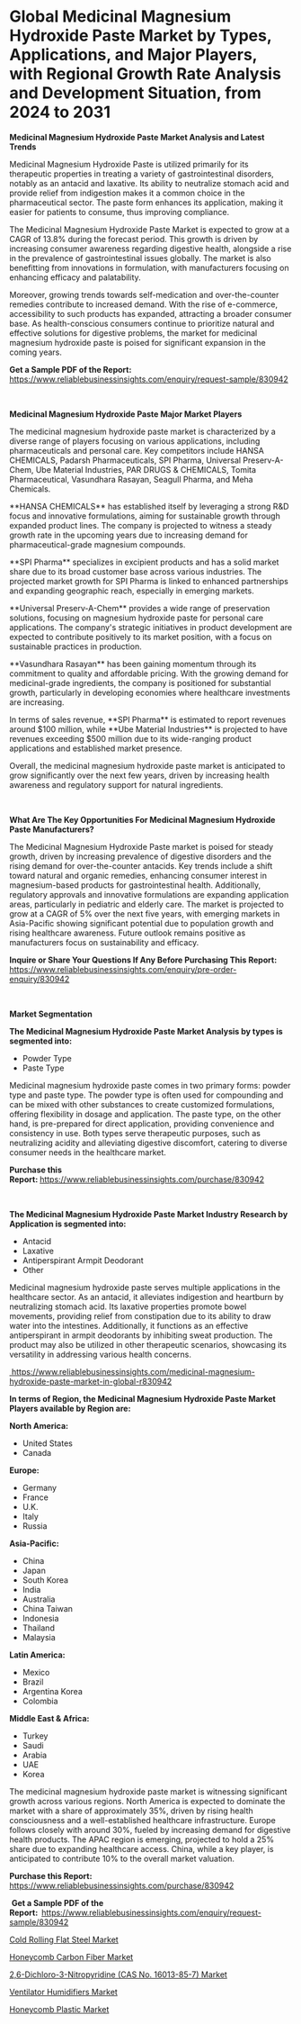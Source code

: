 <p><h1>Global Medicinal Magnesium Hydroxide Paste Market by Types, Applications, and Major Players, with Regional Growth Rate Analysis and Development Situation, from 2024 to 2031</h1></p><p><strong>Medicinal Magnesium Hydroxide Paste Market Analysis and Latest Trends</strong></p>
<p><p>Medicinal Magnesium Hydroxide Paste is utilized primarily for its therapeutic properties in treating a variety of gastrointestinal disorders, notably as an antacid and laxative. Its ability to neutralize stomach acid and provide relief from indigestion makes it a common choice in the pharmaceutical sector. The paste form enhances its application, making it easier for patients to consume, thus improving compliance.</p><p>The Medicinal Magnesium Hydroxide Paste Market is expected to grow at a CAGR of 13.8% during the forecast period. This growth is driven by increasing consumer awareness regarding digestive health, alongside a rise in the prevalence of gastrointestinal issues globally. The market is also benefitting from innovations in formulation, with manufacturers focusing on enhancing efficacy and palatability.</p><p>Moreover, growing trends towards self-medication and over-the-counter remedies contribute to increased demand. With the rise of e-commerce, accessibility to such products has expanded, attracting a broader consumer base. As health-conscious consumers continue to prioritize natural and effective solutions for digestive problems, the market for medicinal magnesium hydroxide paste is poised for significant expansion in the coming years.</p></p>
<p><strong>Get a Sample PDF of the Report:&nbsp;</strong> <a href="https://www.reliablebusinessinsights.com/enquiry/request-sample/830942?utm_campaign=63&utm_medium=2&utm_source=Github&utm_content=ia&utm_term=18122024&utm_id=medicinal-magnesium-hydroxide-paste">https://www.reliablebusinessinsights.com/enquiry/request-sample/830942</a></p>
<p>&nbsp;</p>
<p><strong>Medicinal Magnesium Hydroxide Paste Major Market Players</strong></p>
<p><p>The medicinal magnesium hydroxide paste market is characterized by a diverse range of players focusing on various applications, including pharmaceuticals and personal care. Key competitors include HANSA CHEMICALS, Padarsh Pharmaceuticals, SPI Pharma, Universal Preserv-A-Chem, Ube Material Industries, PAR DRUGS & CHEMICALS, Tomita Pharmaceutical, Vasundhara Rasayan, Seagull Pharma, and Meha Chemicals.</p><p>**HANSA CHEMICALS** has established itself by leveraging a strong R&D focus and innovative formulations, aiming for sustainable growth through expanded product lines. The company is projected to witness a steady growth rate in the upcoming years due to increasing demand for pharmaceutical-grade magnesium compounds.</p><p>**SPI Pharma** specializes in excipient products and has a solid market share due to its broad customer base across various industries. The projected market growth for SPI Pharma is linked to enhanced partnerships and expanding geographic reach, especially in emerging markets.</p><p>**Universal Preserv-A-Chem** provides a wide range of preservation solutions, focusing on magnesium hydroxide paste for personal care applications. The company's strategic initiatives in product development are expected to contribute positively to its market position, with a focus on sustainable practices in production.</p><p>**Vasundhara Rasayan** has been gaining momentum through its commitment to quality and affordable pricing. With the growing demand for medicinal-grade ingredients, the company is positioned for substantial growth, particularly in developing economies where healthcare investments are increasing.</p><p>In terms of sales revenue, **SPI Pharma** is estimated to report revenues around $100 million, while **Ube Material Industries** is projected to have revenues exceeding $500 million due to its wide-ranging product applications and established market presence.</p><p>Overall, the medicinal magnesium hydroxide paste market is anticipated to grow significantly over the next few years, driven by increasing health awareness and regulatory support for natural ingredients.</p></p>
<p>&nbsp;</p>
<p><strong>What Are The Key Opportunities For Medicinal Magnesium Hydroxide Paste Manufacturers?</strong></p>
<p><p>The Medicinal Magnesium Hydroxide Paste market is poised for steady growth, driven by increasing prevalence of digestive disorders and the rising demand for over-the-counter antacids. Key trends include a shift toward natural and organic remedies, enhancing consumer interest in magnesium-based products for gastrointestinal health. Additionally, regulatory approvals and innovative formulations are expanding application areas, particularly in pediatric and elderly care. The market is projected to grow at a CAGR of 5% over the next five years, with emerging markets in Asia-Pacific showing significant potential due to population growth and rising healthcare awareness. Future outlook remains positive as manufacturers focus on sustainability and efficacy.</p></p>
<p><strong>Inquire or Share Your Questions If Any Before Purchasing This Report:</strong> <a href="https://www.reliablebusinessinsights.com/enquiry/pre-order-enquiry/830942?utm_campaign=63&utm_medium=2&utm_source=Github&utm_content=ia&utm_term=18122024&utm_id=medicinal-magnesium-hydroxide-paste">https://www.reliablebusinessinsights.com/enquiry/pre-order-enquiry/830942</a></p>
<p>&nbsp;</p>
<p><strong>Market Segmentation</strong></p>
<p><strong>The Medicinal Magnesium Hydroxide Paste Market Analysis by types is segmented into:</strong></p>
<p><ul><li>Powder Type</li><li>Paste Type</li></ul></p>
<p><p>Medicinal magnesium hydroxide paste comes in two primary forms: powder type and paste type. The powder type is often used for compounding and can be mixed with other substances to create customized formulations, offering flexibility in dosage and application. The paste type, on the other hand, is pre-prepared for direct application, providing convenience and consistency in use. Both types serve therapeutic purposes, such as neutralizing acidity and alleviating digestive discomfort, catering to diverse consumer needs in the healthcare market.</p></p>
<p><strong>Purchase this Report:&nbsp;</strong><a href="https://www.reliablebusinessinsights.com/purchase/830942?utm_campaign=63&utm_medium=2&utm_source=Github&utm_content=ia&utm_term=18122024&utm_id=medicinal-magnesium-hydroxide-paste">https://www.reliablebusinessinsights.com/purchase/830942</a></p>
<p>&nbsp;</p>
<p><strong>The Medicinal Magnesium Hydroxide Paste Market Industry Research by Application is segmented into:</strong></p>
<p><ul><li>Antacid</li><li>Laxative</li><li>Antiperspirant Armpit Deodorant</li><li>Other</li></ul></p>
<p><p>Medicinal magnesium hydroxide paste serves multiple applications in the healthcare sector. As an antacid, it alleviates indigestion and heartburn by neutralizing stomach acid. Its laxative properties promote bowel movements, providing relief from constipation due to its ability to draw water into the intestines. Additionally, it functions as an effective antiperspirant in armpit deodorants by inhibiting sweat production. The product may also be utilized in other therapeutic scenarios, showcasing its versatility in addressing various health concerns.</p></p>
<p><a href="https://www.reliablebusinessinsights.com/medicinal-magnesium-hydroxide-paste-market-in-global-r830942?utm_campaign=63&utm_medium=2&utm_source=Github&utm_content=ia&utm_term=18122024&utm_id=medicinal-magnesium-hydroxide-paste">&nbsp;https://www.reliablebusinessinsights.com/medicinal-magnesium-hydroxide-paste-market-in-global-r830942</a></p>
<p><strong>In terms of Region, the Medicinal Magnesium Hydroxide Paste Market Players available by Region are:</strong></p>
<p>
    <p> <strong> North America: </strong>
        <ul>
            <li>United States</li>
            <li>Canada</li>
        </ul>
        </p> 
    <p> <strong> Europe: </strong>
        <ul>
            <li>Germany</li>
            <li>France</li>
            <li>U.K.</li>
            <li>Italy</li>
            <li>Russia</li>
        </ul>
        </p> 
    <p> <strong> Asia-Pacific: </strong>
        <ul>
            <li>China</li>
            <li>Japan</li>
            <li>South Korea</li>
            <li>India</li>
            <li>Australia</li>
            <li>China Taiwan</li>
            <li>Indonesia</li>
            <li>Thailand</li>
            <li>Malaysia</li>
        </ul>
        </p> 
    <p> <strong> Latin America: </strong>
        <ul>
            <li>Mexico</li>
            <li>Brazil</li>
            <li>Argentina Korea</li>
            <li>Colombia</li>
        </ul>
        </p> 
    <p> <strong> Middle East & Africa: </strong>
        <ul>
            <li>Turkey</li>
            <li>Saudi</li>
            <li>Arabia</li>
            <li>UAE</li>
            <li>Korea</li>
        </ul>
    </p>
    </p>
<p><p>The medicinal magnesium hydroxide paste market is witnessing significant growth across various regions. North America is expected to dominate the market with a share of approximately 35%, driven by rising health consciousness and a well-established healthcare infrastructure. Europe follows closely with around 30%, fueled by increasing demand for digestive health products. The APAC region is emerging, projected to hold a 25% share due to expanding healthcare access. China, while a key player, is anticipated to contribute 10% to the overall market valuation.</p></p>
<p><strong>Purchase this Report: </strong><a href="https://www.reliablebusinessinsights.com/purchase/830942?utm_campaign=63&utm_medium=2&utm_source=Github&utm_content=ia&utm_term=18122024&utm_id=medicinal-magnesium-hydroxide-paste">https://www.reliablebusinessinsights.com/purchase/830942</a></p>
<p>&nbsp;<strong>Get a Sample PDF of the Report:&nbsp;&nbsp;</strong><a href="https://www.reliablebusinessinsights.com/enquiry/request-sample/830942?utm_campaign=63&utm_medium=2&utm_source=Github&utm_content=ia&utm_term=18122024&utm_id=medicinal-magnesium-hydroxide-paste">https://www.reliablebusinessinsights.com/enquiry/request-sample/830942</a></p>
<p><strong></strong></p>
<p><p><a href="https://github.com/JubayerMia832/Market-Research-Report-List-1/blob/main/cold-rolling-flat-steel-market.md?utm_campaign=63&utm_medium=2&utm_source=Github&utm_content=ia&utm_term=18122024&utm_id=medicinal-magnesium-hydroxide-paste">Cold Rolling Flat Steel Market</a></p><p><a href="https://www.linkedin.com/pulse/a-mkt-nova-vc8zf?utm_campaign=63&utm_medium=2&utm_source=Github&utm_content=ia&utm_term=18122024&utm_id=medicinal-magnesium-hydroxide-paste">Honeycomb Carbon Fiber Market</a></p><p><a href="https://github.com/millionkaryn68/Market-Research-Report-List-1/blob/main/26-dichloro-3-nitropyridine-cas-no-16013-85-7-market.md?utm_campaign=63&utm_medium=2&utm_source=Github&utm_content=ia&utm_term=18122024&utm_id=medicinal-magnesium-hydroxide-paste">2,6-Dichloro-3-Nitropyridine (CAS No. 16013-85-7) Market</a></p><p><a href="https://www.linkedin.com/pulse/ventilator-humidifiers-market-growth-analysis-2024-2031-trends-kdwxf?utm_campaign=63&utm_medium=2&utm_source=Github&utm_content=ia&utm_term=18122024&utm_id=medicinal-magnesium-hydroxide-paste">Ventilator Humidifiers Market</a></p><p><a href="https://www.linkedin.com/pulse/a-mkt-nova-vc8zf?utm_campaign=63&utm_medium=2&utm_source=Github&utm_content=ia&utm_term=18122024&utm_id=medicinal-magnesium-hydroxide-paste">Honeycomb Plastic Market</a></p></p>